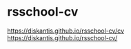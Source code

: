 # rsschool-cv

https://diskantis.github.io/rsschool-cv/cv  
https://diskantis.github.io/rsschool-cv/